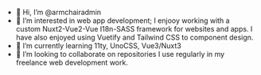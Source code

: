 - 👋 Hi, I’m @armchairadmin
- 👀 I’m interested in web app development; I enjooy working with a custom Nuxt2-Vue2-Vue I18n-SASS framework for websites and apps. I have also enjoyed using Vuetify and Tailwind CSS to component design.
- 🌱 I’m currently learning 11ty, UnoCSS, Vue3/Nuxt3
- 💞️ I’m looking to collaborate on repositories I use regularly in my freelance web development work.


<!---
- 📫 How to reach me ...
armchairadmin/armchairadmin is a ✨ special ✨ repository because its `README.md` (this file) appears on your GitHub profile.
You can click the Preview link to take a look at your changes.
---
